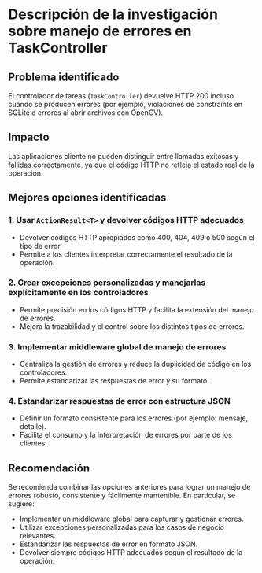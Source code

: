 # Descripción de la investigación sobre manejo de errores en TaskController

## Problema identificado
El controlador de tareas (`TaskController`) devuelve HTTP 200 incluso cuando se producen errores (por ejemplo, violaciones de constraints en SQLite o errores al abrir archivos con OpenCV).

## Impacto
Las aplicaciones cliente no pueden distinguir entre llamadas exitosas y fallidas correctamente, ya que el código HTTP no refleja el estado real de la operación.

## Mejores opciones identificadas

### 1. Usar `ActionResult<T>` y devolver códigos HTTP adecuados
- Devolver códigos HTTP apropiados como 400, 404, 409 o 500 según el tipo de error.
- Permite a los clientes interpretar correctamente el resultado de la operación.

### 2. Crear excepciones personalizadas y manejarlas explícitamente en los controladores
- Permite precisión en los códigos HTTP y facilita la extensión del manejo de errores.
- Mejora la trazabilidad y el control sobre los distintos tipos de errores.

### 3. Implementar middleware global de manejo de errores
- Centraliza la gestión de errores y reduce la duplicidad de código en los controladores.
- Permite estandarizar las respuestas de error y su formato.

### 4. Estandarizar respuestas de error con estructura JSON
- Definir un formato consistente para los errores (por ejemplo: mensaje, detalle).
- Facilita el consumo y la interpretación de errores por parte de los clientes.

## Recomendación
Se recomienda combinar las opciones anteriores para lograr un manejo de errores robusto, consistente y fácilmente mantenible. En particular, se sugiere:
- Implementar un middleware global para capturar y gestionar errores.
- Utilizar excepciones personalizadas para los casos de negocio relevantes.
- Estandarizar las respuestas de error en formato JSON.
- Devolver siempre códigos HTTP adecuados según el resultado de la operación.
